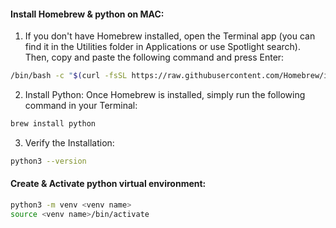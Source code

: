 #### Install Homebrew & python on MAC: 
1. If you don't have Homebrew installed, open the Terminal app 
(you can find it in the Utilities folder in Applications or use Spotlight search). 
Then, copy and paste the following command and press Enter:

``` bash
/bin/bash -c "$(curl -fsSL https://raw.githubusercontent.com/Homebrew/install/HEAD/install.sh)"
```
2. Install Python: Once Homebrew is installed, simply run the following command in your Terminal:
``` bash
brew install python
```
3. Verify the Installation:
``` bash
python3 --version
```

#### Create & Activate python virtual environment:
``` bash
python3 -m venv <venv name>
source <venv name>/bin/activate
```
